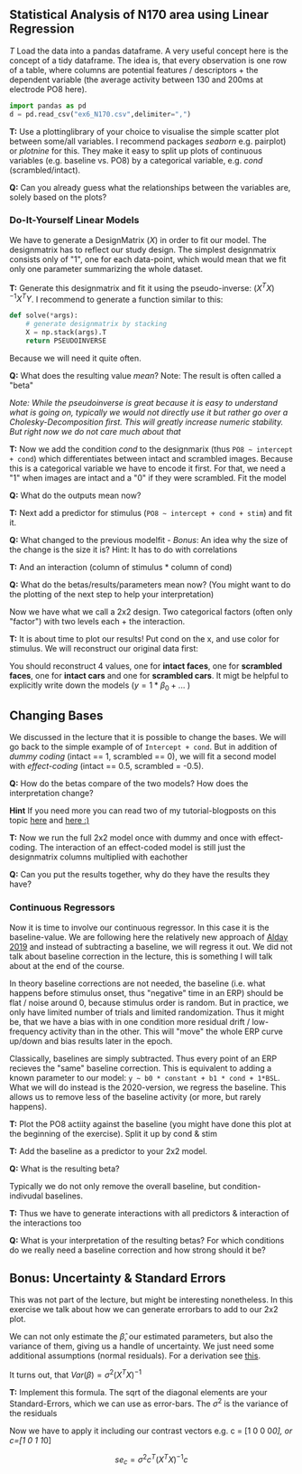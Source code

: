 ## Statistical Analysis of N170 area using Linear Regression
*T* Load the data into a pandas dataframe. A very useful concept here is the concept of a tidy dataframe. The idea is, that every observation is one row of a table, where columns are potential features / descriptors + the dependent variable (the average activity between 130 and 200ms at electrode PO8 here).

```python
import pandas as pd
d = pd.read_csv("ex6_N170.csv",delimiter=",")
```
**T:** Use a plottinglibrary of your choice to visualise the simple scatter plot between some/all variables. I recommend packages *seaborn* e.g. pairplot) or *plotnine* for this. They make it easy to split up plots of continuous variables (e.g. baseline vs. PO8) by a categorical variable, e.g. *cond* (scrambled/intact).

**Q:** Can you already guess what the relationships between the variables are, solely based on the plots?


### Do-It-Yourself Linear Models
We have to generate a DesignMatrix ($X$) in order to fit our model. The designmatrix has to reflect our study design. The simplest designmatrix consists only of "1", one for each data-point, which would mean that we fit only one parameter summarizing the whole dataset.

**T:** Generate this designmatrix and fit it using the pseudo-inverse: $(X^TX)^{-1}X^TY$. I recommend to generate a function similar to this:
```python
def solve(*args):
    # generate designmatrix by stacking
    X = np.stack(args).T
    return PSEUDOINVERSE
```
Because we will need it quite often.

**Q:** What does the resulting value *mean*? Note: The result is often called a "beta"

*Note: While the pseudoinverse is great because it is easy to understand what is going on, typically we would not directly use it but rather go over a Cholesky-Decomposition first. This will greatly increase numeric stability. But right now we do not care much about that*


**T:** Now we add the condition *cond* to the designmarix (thus `PO8 ~ intercept + cond`) which differentiates between intact and scrambled images. Because this is a categorical variable we have to encode it first. For that, we need a "1" when images are intact and a "0" if they were scrambled. Fit the model

**Q:** What do the outputs mean now?

**T:** Next add a predictor for stimulus (`PO8 ~ intercept + cond + stim`) and fit it.

**Q:** What changed to the previous modelfit - *Bonus*: An idea why the size of the change is the size it is? Hint: It has to do with correlations


**T:** And an interaction (column of stimulus * column of cond)

**Q:** What do the betas/results/parameters mean now? (You might want to do the plotting of the next step to help your interpretation)


Now we have what we call a 2x2 design. Two categorical factors (often only "factor") with two levels each + the interaction. 

**T:** It is about time to plot our results! Put cond on the x, and use color for stimulus. We will reconstruct our original data first:

You should reconstruct 4 values, one for **intact faces**, one for **scrambled faces**, one for **intact cars** and one for **scrambled cars**. It migt be helpful to explicitly write down the models ($y  = 1*\beta_0 + ...$ )


## Changing Bases
We discussed in the lecture that it is possible to change the bases. We will go back to the simple example of of `Intercept + cond`. But in addition of *dummy coding* (intact == 1, scrambled == 0), we will fit a second model with *effect-coding* (intact == 0.5, scrambled = -0.5). 

**Q:** How do the betas compare of the two models? How does the interpretation change?

**Hint** If you need more you can read two of my tutorial-blogposts on this topic  [here](https://benediktehinger.de/blog/science/dummy-coding-and-effects-coding/) and [here :)](https://benediktehinger.de/blog/science/interaction-and-effect-sum-coding/) 


**T:** Now we run the full 2x2 model once with dummy and once with effect-coding. The interaction of an effect-coded model is still just the designmatrix columns multiplied with eachother

**Q:** Can you put the results together, why do they have the results they have?




### Continuous Regressors

Now it is time to involve our continuous regressor. In this case it is the baseline-value. We are following here the relatively new approach of [Alday 2019](https://onlinelibrary.wiley.com/doi/full/10.1111/psyp.13451) and instead of subtracting a baseline, we will regress it out. We did not talk about baseline correction in the lecture, this is something I will talk about at the end of the course.

In theory baseline corrections are not needed, the baseline (i.e. what happens before stimulus onset, thus "negative" time in an ERP) should be flat / noise around 0, because stimulus order is random. But in practice, we only have limited number of trials and limited randomization. Thus it might be, that we have a bias with in one condition more residual drift / low-frequency activity than in the other. This will "move" the whole ERP curve up/down and bias results later in the epoch.

Classically, baselines are simply subtracted. Thus every point of an ERP recieves the "same" baseline correction. This is equivalent to adding a known parameter to our model: `y ~ b0 * constant + b1 * cond + 1*BSL`. What we will do instead is the 2020-version, we regress the baseline. This allows us to remove less of the baseline activity (or more, but rarely happens).

**T:** Plot the PO8 actiity against the baseline (you might have done this plot at the beginning of the exercise). Split it up by cond & stim



**T:** Add the baseline as a predictor to your 2x2 model. 

**Q:** What is the resulting beta?


Typically we do not only remove the overall baseline, but condition-indivudal baselines. 

**T:** Thus we have to generate interactions with all predictors & interaction of the interactions too

**Q:** What is your interpretation of the resulting betas? For which conditions do we really need a baseline correction and how strong should it be?



## Bonus: Uncertainty & Standard Errors
This was not part of the lecture, but might be interesting nonetheless. In this exercise we talk about how we can generate errorbars to add to our 2x2 plot.

We can not only estimate the $\hat{\beta}$, our estimated parameters, but also the variance of them, giving us a handle of uncertainty. We just need some additional assumptions (normal residuals). For a derivation see [this](https://stats.stackexchange.com/questions/390836/standard-error-and-confidence-interval-for-multiple-linear-regression-in-matrix). 

It turns out, that $Var(\beta) = \sigma^2 (X^TX)^{-1}$

**T:** Implement this formula. The sqrt of the diagonal elements are your Standard-Errors, which we can use as error-bars. The $\sigma^2$ is the variance of the residuals


Now we have to apply it including our contrast vectors e.g. c = [1 0 0 0*0], or c=[1 0 1 1*0]

$$se_c = \sigma^2 c^T (X^TX)^{-1} c$$
